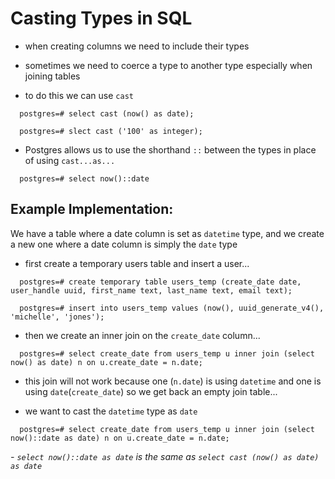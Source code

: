 # Casting Types in SQL

- when creating columns we need to include their types 

- sometimes we need to coerce a type to another type especially when joining tables 

- to do this we can use `cast` 

```
  postgres=# select cast (now() as date);

  postgres=# slect cast ('100' as integer);
```

- Postgres allows us to use the shorthand `::` between the types in place of using `cast...as...`

```
  postgres=# select now()::date 
``` 

## Example Implementation: 

We have a table where a date column is set as `datetime` type, and we create a new one where a date column is simply the `date` type 

- first create a temporary users table and insert a user... 
```
  postgres=# create temporary table users_temp (create_date date, user_handle uuid, first_name text, last_name text, email text);

  postgres=# insert into users_temp values (now(), uuid_generate_v4(), 'michelle', 'jones');
```

- then we create an inner join on the `create_date` column... 
```
  postgres=# select create_date from users_temp u inner join (select now() as date) n on u.create_date = n.date; 
```

- this join will not work because one (`n.date`) is using `datetime` and one is using `date`(`create_date`) so we get back an empty join table... 

- we want to cast the `datetime` type as `date`
```
  postgres=# select create_date from users_temp u inner join (select now()::date as date) n on u.create_date = n.date; 
```
*- `select now()::date as date` is the same as `select cast (now() as date) as date`* 